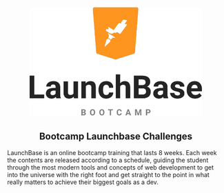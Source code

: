 <h1 align="center">
    <img alt="Launchbase" src="/logolaunchbase.png" width="400px" />
</h1>
<h2 align="center">Bootcamp Launchbase Challenges</h2>
<p>LaunchBase is an online bootcamp training that lasts 8 weeks. Each week the contents are released according to a schedule, guiding the student through the most modern tools and concepts of web development to get into the universe with the right foot and get straight to the point in what really matters to achieve their biggest goals as a dev.</p>

